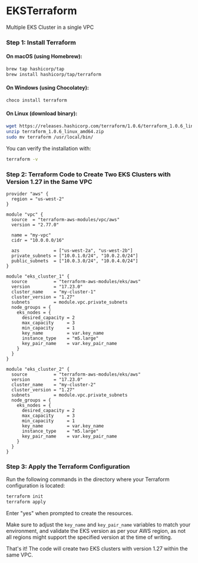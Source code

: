 # EKSTerraform
Multiple EKS Cluster in a single VPC
### Step 1: Install Terraform

#### On macOS (using Homebrew):

```bash
brew tap hashicorp/tap
brew install hashicorp/tap/terraform
```

#### On Windows (using Chocolatey):

```bash
choco install terraform
```

#### On Linux (download binary):

```bash
wget https://releases.hashicorp.com/terraform/1.0.6/terraform_1.0.6_linux_amd64.zip
unzip terraform_1.0.6_linux_amd64.zip
sudo mv terraform /usr/local/bin/
```

You can verify the installation with:

```bash
terraform -v
```

### Step 2: Terraform Code to Create Two EKS Clusters with Version 1.27 in the Same VPC

```hcl
provider "aws" {
  region = "us-west-2"
}

module "vpc" {
  source  = "terraform-aws-modules/vpc/aws"
  version = "2.77.0"

  name = "my-vpc"
  cidr = "10.0.0.0/16"

  azs             = ["us-west-2a", "us-west-2b"]
  private_subnets = ["10.0.1.0/24", "10.0.2.0/24"]
  public_subnets  = ["10.0.3.0/24", "10.0.4.0/24"]
}

module "eks_cluster_1" {
  source          = "terraform-aws-modules/eks/aws"
  version         = "17.23.0"
  cluster_name    = "my-cluster-1"
  cluster_version = "1.27"
  subnets         = module.vpc.private_subnets
  node_groups = {
    eks_nodes = {
      desired_capacity = 2
      max_capacity     = 3
      min_capacity     = 1
      key_name         = var.key_name
      instance_type    = "m5.large"
      key_pair_name    = var.key_pair_name
    }
  }
}

module "eks_cluster_2" {
  source          = "terraform-aws-modules/eks/aws"
  version         = "17.23.0"
  cluster_name    = "my-cluster-2"
  cluster_version = "1.27"
  subnets         = module.vpc.private_subnets
  node_groups = {
    eks_nodes = {
      desired_capacity = 2
      max_capacity     = 3
      min_capacity     = 1
      key_name         = var.key_name
      instance_type    = "m5.large"
      key_pair_name    = var.key_pair_name
    }
  }
}
```

### Step 3: Apply the Terraform Configuration

Run the following commands in the directory where your Terraform configuration is located:

```bash
terraform init
terraform apply
```

Enter "yes" when prompted to create the resources.

Make sure to adjust the `key_name` and `key_pair_name` variables to match your environment, and validate the EKS version as per your AWS region, as not all regions might support the specified version at the time of writing.

That's it! The code will create two EKS clusters with version 1.27 within the same VPC.
